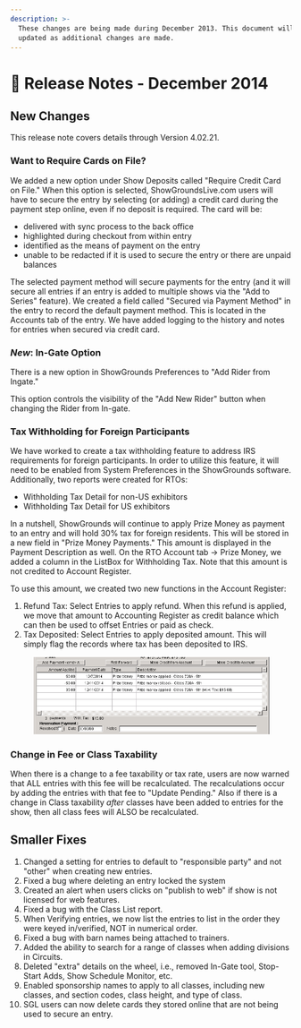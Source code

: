 ```yaml
---
description: >-
  These changes are being made during December 2013. This document will be
  updated as additional changes are made.
---
```


# 📔 Release Notes - December 2014

## New Changes

This release note covers details through Version 4.02.21.

### Want to Require Cards on File?

We added a new option under Show Deposits called "Require Credit Card on File." When this option is selected, ShowGroundsLive.com users will have to secure the entry by selecting (or adding) a credit card during the payment step online, even if no deposit is required. The card will be:

* delivered with sync process to the back office
* highlighted during checkout from within entry
* identified as the means of payment on the entry
* unable to be redacted if it is used to secure the entry or there are unpaid balances

The selected payment method will secure payments for the entry (and it will secure all entries if an entry is added to multiple shows via the "Add to Series" feature). We created a field called "Secured via Payment Method" in the entry to record the default payment method. This is located in the Accounts tab of the entry. We have added logging to the history and notes for entries when secured via credit card.

### _New_: In-Gate Option

There is a new option in ShowGrounds Preferences to "Add Rider from Ingate."

This option controls the visibility of the "Add New Rider" button when changing the Rider from In-gate.

### Tax Withholding for Foreign Participants

We have worked to create a tax withholding feature to address IRS requirements for foreign participants. In order to utilize this feature, it will need to be enabled from System Preferences in the ShowGrounds software. Additionally, two reports were created for RTOs:

* Withholding Tax Detail for non-US exhibitors
* Withholding Tax Detail for US exhibitors

In a nutshell, ShowGrounds will continue to apply Prize Money as payment to an entry and will hold 30% tax for foreign residents. This will be stored in a new field in "Prize Money Payments." This amount is displayed in the Payment Description as well. On the RTO Account tab -> Prize Money, we  added a column in the ListBox for Withholding Tax. Note that this amount is not credited to Account Register.

To use this amount, we created two new functions in the Account Register:

1. Refund Tax: Select Entries to apply refund. When this refund is applied, we move that amount to Accounting Register as credit balance which can then be used to offset Entries or paid as check.
2. Tax Deposited: Select Entries to apply deposited amount. This will simply flag the records where tax has been deposited to IRS.

<figure><img src="../../.gitbook/assets/image (150).png" alt=""><figcaption></figcaption></figure>

### Change in Fee or Class Taxability

When there is a change to a fee taxability or tax rate,  users are now warned that ALL entries with this fee will be recalculated. The recalculations occur by adding the entries with that fee to "Update Pending." Also if there is a change in Class taxability _after_ classes have been added to entries for the show, then all class fees will ALSO be recalculated.

## Smaller Fixes

1. Changed a setting for entries to default to "responsible party" and not "other" when creating new entries.
2. Fixed a bug where deleting an entry locked the system
3. Created an alert when users clicks on "publish to web" if show is not licensed for web features.
4. Fixed a bug with the Class List report.
5. When Verifying entries, we now list the entries to list in the order they were keyed in/verified, NOT in numerical order.
6. Fixed a bug with barn names being attached to trainers.
7. Added the ability to search for a range of classes when adding divisions in Circuits.
8. Deleted "extra" details on the wheel, i.e., removed In-Gate tool, Stop-Start Adds, Show Schedule Monitor, etc.
9. Enabled sponsorship names to apply to all classes, including new classes, and section codes, class height, and type of class.
10. SGL users can now delete cards they stored online that are not being used to secure an entry.

